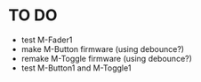 # TO DO 

- test M-Fader1
- make M-Button firmware (using debounce?)
- remake M-Toggle firmware (using debounce?)
- test M-Button1 and M-Toggle1 

